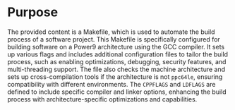 # Purpose
The provided content is a Makefile, which is used to automate the build process of a software project. This Makefile is specifically configured for building software on a Power9 architecture using the GCC compiler. It sets up various flags and includes additional configuration files to tailor the build process, such as enabling optimizations, debugging, security features, and multi-threading support. The file also checks the machine architecture and sets up cross-compilation tools if the architecture is not `ppc64le`, ensuring compatibility with different environments. The `CPPFLAGS` and `LDFLAGS` are defined to include specific compiler and linker options, enhancing the build process with architecture-specific optimizations and capabilities.
